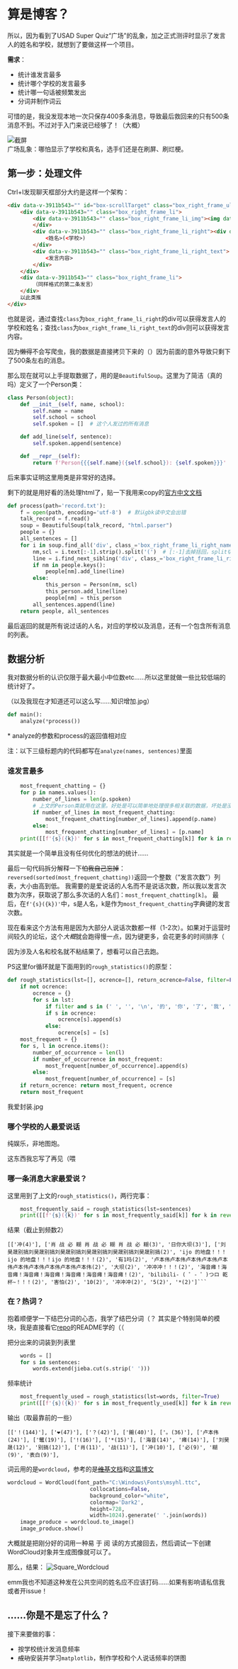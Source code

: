 # 算是博客？
所以，因为看到了USAD Super Quiz“广场”的乱象，加之正式测评时显示了发言人的姓名和学校，就想到了要做这样一个项目。

**需求**：
* 统计谁发言最多
* 统计哪个学校的发言最多
* 统计哪一句话被频繁发出
* 分词并制作词云

可惜的是，我没发现本地一次只保存400多条消息，导致最后救回来的只有500条消息不到。不过对于入门来说已经够了！（大概）

![截屏](https://raw.githubusercontent.com/Cynthia7979/images/master/square.jpg)   
广场乱象：哪怕显示了学校和真名，选手们还是在刷屏、刷烂梗。

## 第一步：处理文件
Ctrl+I发现聊天框部分大约是这样一个架构：
```html
<div data-v-3911b543="" id="box-scrollTarget" class="box_right_frame_ul">
    <div data-v-3911b543="" class="box_right_frame_li">
        <div data-v-3911b543="" class="box_right_frame_li_img"><img data-v-3911b543="" src="//img.webloom.cn/img/logo/default-user.png" onerror="this.src='//img.webloom.cn/img/logo/default-user.png';this.onerror=null">
        </div> 
        <div data-v-3911b543="" class="box_right_frame_li_right"><div data-v-3911b543="" class="box_right_frame_li_right_name">
            <姓名>(<学校>)
        </div> 
        <div data-v-3911b543="" class="box_right_frame_li_right_text">
            <发言内容>
        </div>
    </div>
    <div data-v-3911b543="" class="box_right_frame_li">
        （同样格式的第二条发言）
    </div>
    以此类推
</div>
```

也就是说，通过查找`class`为`box_right_frame_li_right`的div可以获得发言人的学校和姓名；查找`class`为`box_right_frame_li_right_text`的div则可以获得发言内容。

因为~~懒得~~不会写爬虫，我的数据是直接拷贝下来的（）因为前面的意外导致只剩下了500条左右的消息。

那么现在就可以上手提取数据了，用的是`BeautifulSoup`。这里为了简洁（真的吗）定义了一个Person类：

```python
class Person(object):
    def __init__(self, name, school):
        self.name = name
        self.school = school
        self.spoken = []  # 这个人发过的所有消息

    def add_line(self, sentence):
        self.spoken.append(sentence)

    def __repr__(self):
        return f'Person{{{self.name}({self.school}): {self.spoken}}}'
```

后来事实证明这里用类是非常好的选择。

剩下的就是用好看的汤处理html了，贴一下我用来copy的[官方中文文档](https://www.crummy.com/software/BeautifulSoup/bs4/doc.zh)
```python
def process(path='record.txt'):
    f = open(path, encoding='utf-8')  # 默认gbk读中文会出错
    talk_record = f.read()
    soup = BeautifulSoup(talk_record, "html.parser")
    people = {}
    all_sentences = []
    for i in soup.find_all('div', class_='box_right_frame_li_right_name'):  # Get names and corresponding schools
        nm,scl = i.text[:-1].strip().split('(')  # [:-1]去掉括回，split切分姓名和学校。我真没想骂人
        line = i.find_next_sibling('div', class_='box_right_frame_li_right_text').text.strip().strip(' ').strip('   ')
        if nm in people.keys():
            people[nm].add_line(line)
        else:
            this_person = Person(nm, scl)
            this_person.add_line(line)
            people[nm] = this_person
        all_sentences.append(line)
    return people, all_sentences
```
最后返回的就是所有说过话的人名，对应的学校以及消息，还有一个包含所有消息的列表。

## 数据分析
我对数据分析的认识仅限于最大最小中位数etc……所以这里就做一些比较低端的统计好了。

（以及我现在才知道还可以这么写……知识增加.jpg）  
```python
def main():
    analyze(*process())
```
\* analyze的参数和process的返回值相对应

注：以下三级标题内的代码都写在`analyze(names, sentences)`里面

### 谁发言最多
```python
    most_frequent_chatting = {}
    for p in names.values():
        number_of_lines = len(p.spoken)  
        # 上文的Person类就用在这里。好处是可以简单地处理很多相关联的数据，坏处是没法像下面那样封装。
        if number_of_lines in most_frequent_chatting:
            most_frequent_chatting[number_of_lines].append(p.name)
        else:
            most_frequent_chatting[number_of_lines] = [p.name]
    print([[f'{s}({k})' for s in most_frequent_chatting[k]] for k in reversed(sorted(most_frequent_chatting))])
```
其实就是一个简单且没有任何优化的想法的统计……

最后一句代码拆分解释一下~~怕我自己忘掉~~：`reversed(sorted(most_frequent_chatting))`返回一个整数（“发言次数”）列表，大小由高到低。
我需要的是爱说话的人名而不是说话次数，所以我以发言次数为次序，获取说了那么多次话的人名们：`most_frequent_chatting[k]`。
最后，在`f'{s}({k})'`中，s是人名，k是作为`most_frequent_chatting`字典键的发言次数。

现在看来这个方法有用是因为大部分人说话次数都一样（1-2次）。如果对于运营时间较久的论坛，这个*大概*就会跑得慢一点，因为键更多，会花更多的时间排序（

因为涉及人名和校名就不粘结果了，想看可以自己去跑。

PS这里for循环就是下面用到的`rough_statistics()`的原型：
```python
def rough_statistics(lst=[], ocrence=[], return_ocrence=False, filter=False):
    if not ocrence:
        ocrence = {}
        for s in lst:
            if filter and s in (' ', '️', '\n', '的', '你', '了', '我', '，', ''):continue
            if s in ocrence:
                ocrence[s].append(s)
            else:
                ocrence[s] = [s]
    most_frequent = {}
    for s, l in ocrence.items():
        number_of_occurrence = len(l)
        if number_of_occurrence in most_frequent:
            most_frequent[number_of_occurrence].append(s)
        else:
            most_frequent[number_of_occurrence] = [s]
    if return_ocrence: return most_frequent, ocrence
    return most_frequent
```
我爱封装.jpg

### 哪个学校的人最爱说话
纯娱乐，非地图炮。

这东西我忘写了再见（喂

### 哪一条消息大家最爱说？
这里用到了上文的`rough_statistics()`，两行完事：
```python
    most_frequently_said = rough_statistics(lst=sentences)
    print([[f'{s}({k})' for s in most_frequently_said[k]] for k in reversed(sorted(most_frequently_said))])
```
结果（截止到频数2）
```
[['冲(4)'], ['肖 战 必 糊 肖 战 必 糊 肖 战 必 糊(3)', '日你大坝(3)'], ['刘昊晟别搞刘昊晟别搞刘昊晟别搞刘昊晟别搞刘昊晟别搞刘昊晟别搞(2)', 'ijo 的地盘！！！ijo 的地盘！！！ijo 的地盘！！！(2)', '有1吗(2)', '卢本伟卢本伟卢本伟卢本伟卢本伟卢本伟卢本伟卢本伟卢本伟卢本伟(2)', '大坝(2)', '冲冲冲！！！(2)', '海音瘫！海音瘫！海音瘫！海音瘫！海音瘫！海音瘫！海音瘫！(2)', 'bilibili- ( ゜- ゜)つロ 乾杯~！！！(2)', '害怕(2)', '10(2)', '冲冲冲(2)', '5(2)', '*(2)']```
```

### 在？热词？
抱着顺便学一下结巴分词的心态，我学了结巴分词（？
其实是个特别简单的模块，我是直接看它[repo](https://github.com/fxsjy/jieba)的README学的（（

把分出来的词装到列表里
```python
    words = []
    for s in sentences:
        words.extend(jieba.cut(s.strip(' ')))
```

频率统计
```python
    most_frequently_used = rough_statistics(lst=words, filter=True)
    print([[f'{s}({k})' for s in most_frequently_used[k]] for k in reversed(sorted(most_frequently_used))])
```

输出（取最靠前的一些）
```
[['！(144)'], ['❤(47)'], ['？(42)'], ['鎩(40)'], ['。(36)'], ['卢本伟(24)'], ['鼊(19)'], ['!(16)'], ['*(15)'], ['海音(14)', '瘫(14)'], ['刘昊晟(12)', '别搞(12)'], ['肖(11)', '战(11)'], ['冲(10)'], ['必(9)', '糊(9)', '表白(9)'],
```

词云用的是`wordcloud`，参考的是[~~维基~~文档](https://amueller.github.io/word_cloud/index.html)和[这篇博文](https://blog.csdn.net/ydydyd00/article/details/80665028)
```python
wordcloud = WordCloud(font_path="C:\Windows\Fonts\msyhl.ttc",
                          collocations=False,
                          background_color="white",
                          colormap='Dark2',
                          height=728,
                          width=1024).generate(' '.join(words))
    image_produce = wordcloud.to_image()
    image_produce.show()
```
大概就是把刚分好的词用一种易 于 阅 读的方式接回去，然后调试一下创建WordCloud对象并生成图像就可以了。

那么，结果：
![Square_Wordcloud](https://raw.githubusercontent.com/Cynthia7979/tools-programs/master/square_chat_analyzer/result.png)

emm我也不知道这种发在公共空间的姓名应不应该打码……如果有影响请私信我或者开issue！

## ……你是不是忘了什么？
接下来要做的事：
* 按学校统计发消息频率
* ~~成功~~安装并学习`matplotlib`，制作学校和个人说话频率的饼图
